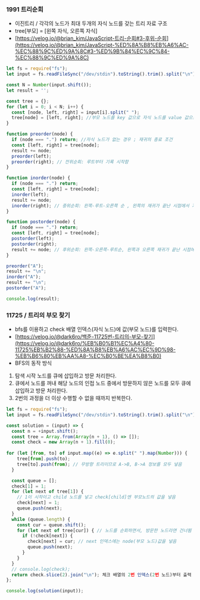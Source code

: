 ### 1991 트리순회

- 이진트리 / 각각의 노드가 최대 두개의 자식 노드를 갖는 트리 자료 구조
- tree[부모] = [왼쪽 자식, 오른쪽 자식]
- [https://velog.io/@brian_kim/JavaScript-트리-순회#3-후위-순회](https://velog.io/@brian_kim/JavaScript-%ED%8A%B8%EB%A6%AC-%EC%88%9C%ED%9A%8C#3-%ED%9B%84%EC%9C%84-%EC%88%9C%ED%9A%8C)

```jsx
let fs = require("fs");
let input = fs.readFileSync("/dev/stdin").toString().trim().split("\n");

const N = Number(input.shift());
let result = '';

const tree = {};
for (let i = 0; i < N; i++) {
  const [node, left, right] = input[i].split(" ");
  tree[node] = [left, right]; //부모 노드를 key 값으로 자식 노드를 value 값으로 저장.
}

function preorder(node) {
  if (node === ".") return; //자식 노드가 없는 경우 ; 재귀의 종료 조건
  const [left, right] = tree[node];
  result += node;
  preorder(left);
  preorder(right); // 전위순회: 루트부터 기록 시작함
}

function inorder(node) {
  if (node === ".") return;
  const [left, right] = tree[node];
  inorder(left);
  result += node;
  inorder(right); // 중위순회: 왼쪽-루트-오른쪽 순 , 왼쪽의 재귀가 끝난 시점에서 기록함
}

function postorder(node) {
  if (node === ".") return;
  const [left, right] = tree[node];
  postorder(left);
  postorder(right);
  result += node; // 후위순회: 왼쪽-오른쪽-루트순, 왼쪽과 오른쪽 재귀가 끝난 시점에서 기록함
}

preorder("A");
result += "\n";
inorder("A");
result += "\n";
postorder("A");

console.log(result);
```

### 11725 / 트리의 부모 찾기

- bfs를 이용하고 check 배열 인덱스(자식 노드)에 값(부모 노드)를 입력한다.
- [https://velog.io/@dark6ro/백준-11725번-트리의-부모-찾기](https://velog.io/@dark6ro/%EB%B0%B1%EC%A4%80-11725%EB%B2%88-%ED%8A%B8%EB%A6%AC%EC%9D%98-%EB%B6%80%EB%AA%A8-%EC%B0%BE%EA%B8%B0)
- BFS의 동작 방식
1) 탐색 시작 노드를 큐에 삽입하고 방문 처리한다.
2) 큐에서 노드를 꺼내 해당 노드의 인접 노드 중에서 방문하지 않은 노드를 모두 큐에 삽입하고 방문 처리한다.
3) 2번의 과정을 더 이상 수행할 수 없을 때까지 반복한다.


```jsx
let fs = require("fs");
let input = fs.readFileSync("/dev/stdin").toString().trim().split("\n");

const solution = (input) => {
  const n = +input.shift();
  const tree = Array.from(Array(n + 1), () => []);
  const check = new Array(n + 1).fill(0);
  
for (let [from, to] of input.map((e) => e.split(" ").map(Number))) {
    tree[from].push(to);
    tree[to].push(from); // 무방향 트리이므로 A->B, B->A 정보를 모두 넣음
  }

  const queue = [];
  check[1] = 1;
  for (let next of tree[1]) {
    // 1이 시작이고 child 노드를 넣고 check[child]엔 부모노드의 값을 넣음
    check[next] = 1;
    queue.push(next);
  }
  while (queue.length) {
    const cur = queue.shift();
    for (let next of tree[cur]) { // 노드를 순회하면서, 방문한 노드라면 건너뜀
      if (!check[next]) {
        check[next] = cur; // next 인덱스에는 node(부모 노드)값을 넣음
        queue.push(next);
      }
    }
  }
  // console.log(check);
  return check.slice(2).join("\n"); 체크 배열의 2번 인덱스(2번 노드)부터 출력
};

console.log(solution(input));
```

